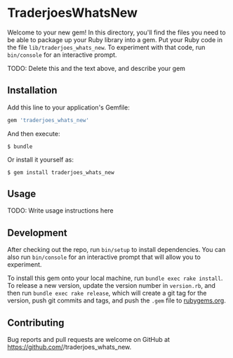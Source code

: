# TraderjoesWhatsNew

Welcome to your new gem! In this directory, you'll find the files you need to be able to package up your Ruby library into a gem. Put your Ruby code in the file `lib/traderjoes_whats_new`. To experiment with that code, run `bin/console` for an interactive prompt.

TODO: Delete this and the text above, and describe your gem

## Installation

Add this line to your application's Gemfile:

```ruby
gem 'traderjoes_whats_new'
```

And then execute:

    $ bundle

Or install it yourself as:

    $ gem install traderjoes_whats_new

## Usage

TODO: Write usage instructions here

## Development

After checking out the repo, run `bin/setup` to install dependencies. You can also run `bin/console` for an interactive prompt that will allow you to experiment.

To install this gem onto your local machine, run `bundle exec rake install`. To release a new version, update the version number in `version.rb`, and then run `bundle exec rake release`, which will create a git tag for the version, push git commits and tags, and push the `.gem` file to [rubygems.org](https://rubygems.org).

## Contributing

Bug reports and pull requests are welcome on GitHub at https://github.com/<swu01>/traderjoes_whats_new.
